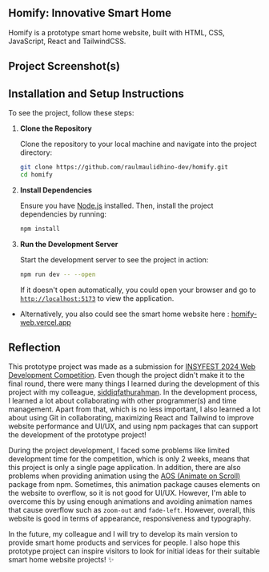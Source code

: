 ## Homify: Innovative Smart Home

Homify is a prototype smart home website, built with HTML, CSS, JavaScript, React and TailwindCSS.

## Project Screenshot(s)


## Installation and Setup Instructions

To see the project, follow these steps:

1. **Clone the Repository**

   Clone the repository to your local machine and navigate into the project directory:

   ```bash
   git clone https://github.com/raulmaulidhino-dev/homify.git
   cd homify
   ```

2. **Install Dependencies**

   Ensure you have [Node.js](https://nodejs.org/en) installed. Then, install the project dependencies by running:
   
   ```bash
   npm install
   ```

4. **Run the Development Server**

   Start the development server to see the project in action:
   
   ```bash
   npm run dev -- --open
   ```

   If it doesn't open automatically, you could open your browser and go to [`http://localhost:5173`](http://localhost:5173) to view the application.

- Alternatively, you also could see the smart home website here : [homify-web.vercel.app](https://homify-web.vercel.app)

## Reflection

This prototype project was made as a submission for [INSYFEST 2024 Web Development Competition](https://www.instagram.com/insyfest). Even though the project didn't make it to the final round, there were many things I learned during the development of this project with my colleague, [siddiqfathurahman](https://github.com/siddiqfathurahman). In the development process, I learned a lot about collaborating with other programmer(s) and time management. Apart from that, which is no less important, I also learned a lot about using Git in collaborating, maximizing React and Tailwind to improve website performance and UI/UX, and using npm packages that can support the development of the prototype project!

During the project development, I faced some problems like limited development time for the competition, which is only 2 weeks, means that this project is only a single page application. In addition, there are also problems when providing animation using the [AOS (Animate on Scroll)](https://michalsnik.github.io/aos/) package from npm. Sometimes, this animation package causes elements on the website to overflow, so it is not good for UI/UX. However, I'm able to overcome this by using enough animations and avoiding animation names that cause overflow such as `zoom-out` and `fade-left`. However, overall, this website is good in terms of appearance, responsiveness and typography.

In the future, my colleague and I will try to develop its main version to provide smart home products and services for people. I also hope this prototype project can inspire visitors to look for initial ideas for their suitable smart home website projects! ✨
